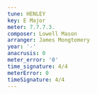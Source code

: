 ```yaml
---
tune: HENLEY
key: E Major
meter: 7.7.7.3.
composer: Lowell Mason
arranger: James Mongtomery
year: '-'
anacrusis: 0
meter_error: '0'
time_signature: 4/4
meterError: 0
timeSignature: 4/4
---
```

